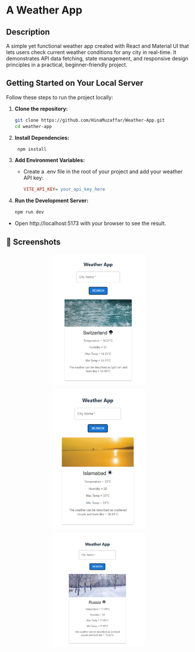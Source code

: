 # A Weather App

## Description

A simple yet functional weather app created with React and Material UI that lets users check current weather conditions for any city in real-time. It demonstrates API data fetching, state management, and responsive design principles in a practical, beginner-friendly project.

## Getting Started on Your Local Server

Follow these steps to run the project locally:

1. **Clone the repository:**

   ```bash
   git clone https://github.com/HinaMuzaffar/Weather-App.git
   cd weather-app

   ```

2. **Install Dependencies:**
   ```bash
    npm install
   ```
3. **Add Environment Variables:**
   - Create a .env file in the root of your project and add your weather API key:
     ```ini
     VITE_API_KEY= your_api_key_here
     ```
4. **Run the Development Server:**
   ```bash
   npm run dev
   ```

- Open http://localhost:5173 with your browser to see the result.

## 📸 Screenshots

<p align="center">
  <img src="./public/images/weather-app.png" alt="Weather of Switzerland" width="250" style="border: 1px solid #fff; border-radius: 8px; margin: 4px;"/>
  <img src="./public/images/weather-app1.png" alt="Weather of Islamabad" width="250" style="border: 1px solid #fff; border-radius: 8px; margin: 4px;"/>
  <img src="./public/images/weather-app2.png" alt="Weather of Russia" width="250" style="border: 1px solid #fff; border-radius: 8px; margin: 4px;"/>
</p>
